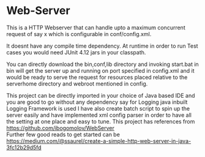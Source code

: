 # Web-Server

This is a HTTP Webserver that can handle upto a maximum concurrent request of
say x which is configurable in conf/config.xml.

It doesnt have any compile time dependency. At runtime in order to run Test cases you
would need JUnit 4.12 jars in your classpath.

You can directly download the bin,conf,lib directory and invoking start.bat in bin will get the server up and running on port specified in config.xml and it would be ready to serve the request for resources placed relative to the serverhome directory and webroot mentioned in config.

This project can be directly imported in your choice of Java based IDE and you are good to go without any dependency say for Logging java inbuilt Logging Framework is used
I have also create batch script to spin up the server easily and have implemented xml config parser in 
order to have all the setting at one place and easy to tune.
This project has references from https://github.com/ibogomolov/WebServer  
Further few good reads to get started can be https://medium.com/@ssaurel/create-a-simple-http-web-server-in-java-3fc12b29d5fd

